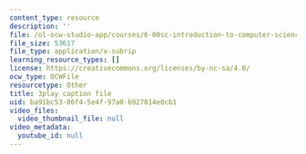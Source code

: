```yaml
---
content_type: resource
description: ''
file: /ol-ocw-studio-app/courses/6-00sc-introduction-to-computer-science-and-programming-spring-2011/ba91bc5386f45e4f97a0b927814e0cb1_Fixc8hVo_cY.vtt
file_size: 53617
file_type: application/x-subrip
learning_resource_types: []
license: https://creativecommons.org/licenses/by-nc-sa/4.0/
ocw_type: OCWFile
resourcetype: Other
title: 3play caption file
uid: ba91bc53-86f4-5e4f-97a0-b927814e0cb1
video_files:
  video_thumbnail_file: null
video_metadata:
  youtube_id: null
---
```

